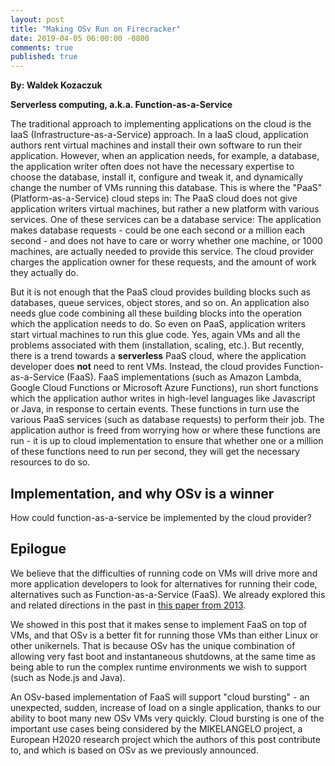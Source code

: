 ```yaml
---
layout: post
title: "Making OSv Run on Firecracker"
date: 2019-04-05 06:00:00 -0800
comments: true
published: true
---
```


**By: Waldek Kozaczuk**

**Serverless computing, a.k.a. Function-as-a-Service**

The traditional approach to implementing applications on the cloud is the IaaS (Infrastructure-as-a-Service) approach. In a IaaS cloud, application authors rent virtual machines and install their own software to run their application. However, when an application needs, for example, a database, the application writer often does not have the necessary expertise to choose the database, install it, configure and tweak it, and dynamically change the number of VMs running this database. This is where the "PaaS" (Platform-as-a-Service) cloud steps in: The PaaS cloud does not give application writers virtual machines, but rather a new platform with various services. One of these services can be a database service: The application makes database requests - could be one each second or a million each second - and does not have to care or worry whether one machine, or 1000 machines, are actually needed to provide this service. The cloud provider charges the application owner for these requests, and the amount of work they actually do.

But it is not enough that the PaaS cloud provides building blocks such as databases, queue services, object stores, and so on. An application also needs glue code combining all these building blocks into the operation which the application needs to do. So even on PaaS, application writers start virtual machines to run this glue code. Yes, again VMs and all the problems associated with them (installation, scaling, etc.). But recently, there is a trend towards a **serverless** PaaS cloud, where the application developer does **not** need to rent VMs. Instead, the cloud provides Function-as-a-Service (FaaS). FaaS implementations (such as Amazon Lambda, Google Cloud Functions or Microsoft Azure Functions), run short functions which the application author writes in high-level languages like Javascript or Java, in response to certain events. These functions in turn use the various PaaS services (such as database requests) to perform their job. The application author is freed from worrying how or where these functions are run - it is up to cloud implementation to ensure that whether one or a million of these functions need to run per second, they will get the necessary resources to do so.

## Implementation, and why OSv is a winner

How could function-as-a-service be implemented by the cloud provider?



## Epilogue
We believe that the difficulties of running code on VMs will drive more and more application developers to look for alternatives for running their code, alternatives such as Function-as-a-Service (FaaS). We already explored this and related directions in the past in [this paper from 2013](http://nadav.harel.org.il/homepage/papers/paas-2013.pdf).

We showed in this post that it makes sense to implement FaaS on top of VMs, and that OSv is a better fit for running those VMs than either Linux or other unikernels. That is because OSv has the unique combination of allowing very fast boot and instantaneous shutdowns, at the same time as being able to run the complex runtime environments we wish to support (such as Node.js and Java).

An OSv-based implementation of FaaS will support "cloud bursting" - an unexpected, sudden, increase of load on a single application, thanks to our ability to boot many new OSv VMs very quickly. Cloud bursting is one of the important use cases being considered by the MIKELANGELO project, a European H2020 research project which the authors of this post contribute to, and which is based on OSv as we previously announced.
